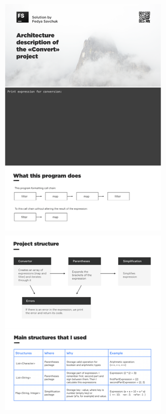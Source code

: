 ![Intro](https://github.com/FedyaSavchuk/convert/blob/master/photo/Intro.png)
![](https://github.com/FedyaSavchuk/convert/blob/master/photo/gifForConvertProject.gif)
![ProgramWork](https://github.com/FedyaSavchuk/convert/blob/master/photo/ProgramWork.png)

![ProjectStructure](https://github.com/FedyaSavchuk/convert/blob/master/photo/ProjectStructure.png)
![WhatUsed](https://github.com/FedyaSavchuk/convert/blob/master/photo/WhatUsed.png)
